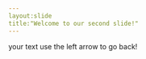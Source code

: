 ```yaml
---
layout:slide
title:"Welcome to our second slide!"
---
```

your text
 use the left arrow to go back!
